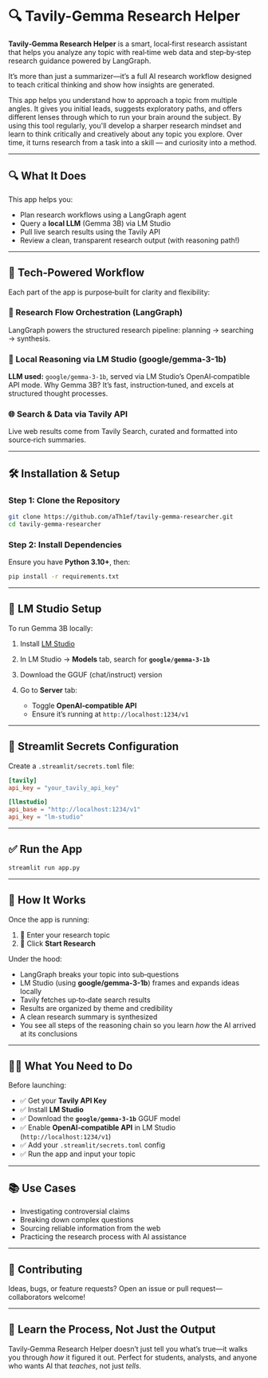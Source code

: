 # 🔍 Tavily-Gemma Research Helper

**Tavily‑Gemma Research Helper** is a smart, local‑first research assistant that helps you analyze any topic with real‑time web data and step‑by‑step research guidance powered by LangGraph.

It’s more than just a summarizer—it’s a full AI research workflow designed to teach critical thinking and show how insights are generated.

This app helps you understand how to approach a topic from multiple angles. It gives you initial leads, suggests exploratory paths, and offers different lenses through which to run your brain around the subject. By using this tool regularly, you'll develop a sharper research mindset and learn to think critically and creatively about any topic you explore.
Over time, it turns research from a task into a skill — and curiosity into a method.

---

## 🔍 What It Does

This app helps you:

* Plan research workflows using a LangGraph agent
* Query a **local LLM** (Gemma 3B) via LM Studio
* Pull live search results using the Tavily API
* Review a clean, transparent research output (with reasoning path!)

---

## 🧠 Tech‑Powered Workflow

Each part of the app is purpose‑built for clarity and flexibility:

### 🧭 Research Flow Orchestration (LangGraph)

LangGraph powers the structured research pipeline: planning → searching → synthesis.

### 🤖 Local Reasoning via LM Studio (google/gemma-3-1b)

**LLM used:** `google/gemma-3-1b`, served via LM Studio’s OpenAI‑compatible API mode.
Why Gemma 3B? It’s fast, instruction‑tuned, and excels at structured thought processes.

### 🌐 Search & Data via Tavily API

Live web results come from Tavily Search, curated and formatted into source‑rich summaries.

---

## 🛠️ Installation & Setup

### Step 1: Clone the Repository

```bash
git clone https://github.com/aTh1ef/tavily-gemma-researcher.git
cd tavily-gemma-researcher
```

### Step 2: Install Dependencies

Ensure you have **Python 3.10+**, then:

```bash
pip install -r requirements.txt
```

---

## 🤖 LM Studio Setup

To run Gemma 3B locally:

1. Install [LM Studio](https://lmstudio.ai/)
2. In LM Studio → **Models** tab, search for **`google/gemma-3-1b`**
3. Download the GGUF (chat/instruct) version
4. Go to **Server** tab:

   * Toggle **OpenAI‑compatible API**
   * Ensure it’s running at `http://localhost:1234/v1`

---

## 🔐 Streamlit Secrets Configuration

Create a `.streamlit/secrets.toml` file:

```toml
[tavily]
api_key = "your_tavily_api_key"

[llmstudio]
api_base = "http://localhost:1234/v1"
api_key = "lm-studio"
```

---

## ✅ Run the App

```bash
streamlit run app.py
```
---

## 🔁 How It Works

Once the app is running:

1. 📝 Enter your research topic
2. 🚀 Click **Start Research**

Under the hood:

* LangGraph breaks your topic into sub‑questions
* LM Studio (using **google/gemma-3-1b**) frames and expands ideas locally
* Tavily fetches up‑to‑date search results
* Results are organized by theme and credibility
* A clean research summary is synthesized
* You see all steps of the reasoning chain so you learn *how* the AI arrived at its conclusions

---

## 🧑‍💻 What You Need to Do

Before launching:

* ✅ Get your **Tavily API Key**
* ✅ Install **LM Studio**
* ✅ Download the **`google/gemma-3-1b`** GGUF model
* ✅ Enable **OpenAI‑compatible API** in LM Studio (`http://localhost:1234/v1`)
* ✅ Add your `.streamlit/secrets.toml` config
* ✅ Run the app and input your topic

---

## 📚 Use Cases

* Investigating controversial claims
* Breaking down complex questions
* Sourcing reliable information from the web
* Practicing the research process with AI assistance


---

## 🤝 Contributing

Ideas, bugs, or feature requests? Open an issue or pull request—collaborators welcome!

---

## 🧠 Learn the Process, Not Just the Output

Tavily‑Gemma Research Helper doesn’t just tell you what’s true—it walks you through *how* it figured it out.
Perfect for students, analysts, and anyone who wants AI that *teaches*, not just *tells*.
